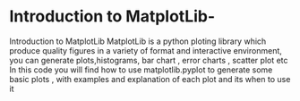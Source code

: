 # Introduction to MatplotLib-
Introduction to MatplotLib  MatplotLib is a python ploting library which produce quality figures in a variety of format and interactive environment, you can generate plots,histograms, bar chart , error charts , scatter plot etc  In this code you will find how to use matplotlib.pyplot to generate some basic plots , with examples and explanation of each plot and its when to use it
